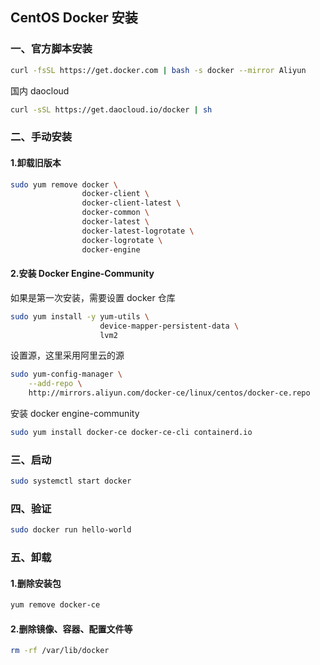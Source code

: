 ## CentOS Docker 安装

### 一、官方脚本安装

```bash
curl -fsSL https://get.docker.com | bash -s docker --mirror Aliyun
```

国内 daocloud

```bash
curl -sSL https://get.daocloud.io/docker | sh
```

### 二、手动安装

#### 1.卸载旧版本

```bash
sudo yum remove docker \
				docker-client \
				docker-client-latest \
				docker-common \
				docker-latest \
				docker-latest-logrotate \
				docker-logrotate \
				docker-engine
```

#### 2.安装 Docker Engine-Community

如果是第一次安装，需要设置 docker 仓库

```bash
sudo yum install -y yum-utils \
					device-mapper-persistent-data \
					lvm2
```

设置源，这里采用阿里云的源

```bash
sudo yum-config-manager \
	--add-repo \
	http://mirrors.aliyun.com/docker-ce/linux/centos/docker-ce.repo
```

安装 docker engine-community

```bash
sudo yum install docker-ce docker-ce-cli containerd.io
```

### 三、启动

```bash
sudo systemctl start docker
```

### 四、验证

```bash
sudo docker run hello-world
```

### 五、卸载

#### 1.删除安装包

```bash
yum remove docker-ce
```

#### 2.删除镜像、容器、配置文件等

```bash
rm -rf /var/lib/docker
```
